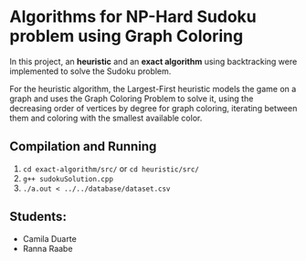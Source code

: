 # Algorithms for NP-Hard Sudoku problem using Graph Coloring

In this project, an **heuristic** and an **exact algorithm** using backtracking were implemented to solve the Sudoku problem.

For the heuristic algorithm, the Largest-First heuristic models the game on a graph and uses the Graph Coloring Problem to solve it, using the decreasing order of vertices by degree for graph coloring, iterating between them and coloring with the smallest available color.
## Compilation and Running
1. `cd exact-algorithm/src/` or `cd heuristic/src/`
2. `g++ sudokuSolution.cpp`
3. `./a.out < ../../database/dataset.csv`

## Students:
- Camila Duarte
- Ranna Raabe
